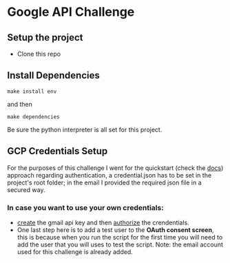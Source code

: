 # Google API Challenge

## Setup the project
- Clone this repo

## Install Dependencies
<code>make install env</code>

and then 

<code>make dependencies</code>

Be sure the python interpreter is all set for this project.

## GCP Credentials Setup

For the purposes of this challenge I went for the quickstart (check the [docs](https://developers.google.com/gmail/api/quickstart/python#set_up_your_environment)) approach regarding authentication, a credential.json has 
to be set in the project's root folder; in the email I provided the required json file in a secured way.


### In case you want to use your own credentials:
- [create](https://developers.google.com/gmail/api/quickstart/python#enable_the_api)
the gmail api key and then [authorize](https://developers.google.com/gmail/api/quickstart/python#authorize_credentials_for_a_desktop_application) 
the crendentials.
- One last step here is to add a test user to the **OAuth consent screen**, this is because when you run the script for the first time you will need to add the user that you will uses to test the script.
Note: the email account used for this challenge is already added.